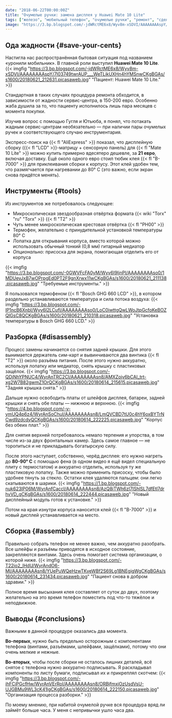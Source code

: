 ```yaml
---
date: "2018-06-22T00:00:00Z"
title: "Очумелые ручки: замена дисплея у Huawei Mate 10 Lite"
tags: ["железо", "мобильный телефон", "очумелые ручки", "ремонт", "сделай сам"]
image: "https://3.bp.blogspot.com/-jdWRctME6x8/Wyv8m-xSDVI/AAAAAAAAspY/7l03749twrAUP___WeTLikUXHn4hYMSnwCKgBGAs/s1600/20180621_212631.picasaweb.jpg"
---
```


## Ода жадности {#save-your-cents}

Настигла нас распространённая бытовая ситуация под названием «уронили мобильник». В главной роли выступил **Huawei Mate 10 Lite**.
{{< imgfig "https://3.bp.blogspot.com/-jdWRctME6x8/Wyv8m-xSDVI/AAAAAAAAspY/7l03749twrAUP___WeTLikUXHn4hYMSnwCKgBGAs/s1600/20180621_212631.picasaweb.jpg" "Пациент: Huawei Mate 10 Lite." >}}

Стандартная в таких случаях процедура ремонта обходится, в зависимости от жадности сервис-центра, в 150-200 евро. Особенно жаба душила за то, что пациенту исполнилось лишь пара месяцев с момента покупки.

<!--more-->

Изучив вопрос с помощью Гугля и Ютьюба, я понял, что потакать жадным сервис-центрам необязательно — при наличии пары очумелых ручек и соответствующего случаю инструментария.

Экспресс-поиск на {{< fl "AliExpress" >}} показал, что дисплейную сборку ({{< fl "LCD" >}}-матрицу + сенсорную панель) для {{< fl "Mate 10 Lite" >}} можно купить примерно вдесятеро дешевле, за **21 евро**, включая доставку. Ещё около одного евро стоил тюбик клея {{< fl "B-7000" >}} для приклеивания сборки к корпусу. Этот клей удобен тем, что размягчается при нагревании до 80° C (это важно, если экран снова придётся менять).

## Инструменты {#tools}

Из инструментов же потребовалось следующее:

* Микроскопическая звездообразная отвёртка формата {{< wiki "Torx" "ru" "Torx" >}} {{< fl "T2" >}}
* Чуть менее микроскопическая крестовая отвёртка {{< fl "PH00" >}}
* Термофен, желательно с принудительной установкой температуры 80° C
* Лопатка для открывания корпуса, вместо которой можно использовать обычный тонкий (0,8 мм) гитарный медиатор
* *Опционально:* присоска для экрана, помогающая отделить его от корпуса

{{< imgfig "https://3.bp.blogspot.com/-0GWVFcFA0yM/Wyv6I9ljnPI/AAAAAAAAso0/1MDUevJxB7wOPrpgEd0PT2F9gnXrwx11wCKgBGAs/s1600/20180621_211138.picasaweb.jpg" "Требуемые инструменты." >}}

Я пользовался термофеном {{< fl "Bosch GHG 660 LCD" >}}, в котором раздельно устанавливаются температура и сила потока воздуха:
{{< imgfig "https://3.bp.blogspot.com/-lP1ncB6XnbI/Wyv6I2LCufI/AAAAAAAAso0/LoC0iwttgQwLWoJtpGcfoKeBOZQlGsC8QCKgBGAs/s1600/20180621_210318.picasaweb.jpg" "Установка температуры в Bosch GHG 660 LCD." >}}

## Разборка {#disassembly}

Процесс замены начинается со снятия задней крышки. Для этого вынимается держатель сим-карт и вывинчиваются два винтика {{< fl "T2" >}} около разъёма питания. После этого нужно аккуратно, используя лопатку или медиатор, снять крышку с пластиковых защёлок.
{{< imgfig "https://3.bp.blogspot.com/-QDjNhYPNUC4/WyrAnTRC2CI/AAAAAAAAsn8/AMXZojv6bCAI_trt-xg2W7B82gwmZ1OrQCKgBGAs/s1600/20180614_215615.picasaweb.jpg" "Задняя крышка снята." >}}

Дальше нужно освободить платы от шлейфов дисплея, батареи, задней крышки и снять обе платы — нижнюю и верхнюю.
{{< imgfig "https://4.bp.blogspot.com/-y-ymUQ4p6z4/WyrAnSoChuI/AAAAAAAAsn8/LmQVCBD7tU0c4hY6oxBYTrNCwd9zdcdyQCKgBGAs/s1600/20180614_222225.picasaweb.jpg" "Корпус без обеих плат." >}}

Для снятия верхней потребовалось немало терпения и упорства, в том числе из-за двух фронтальных камер. Здесь самое главное — не торопиться и не прикладывать богатырскую силу.

После этого наступает, собственно, черёд дисплея: его нужно нагреть до **80-90° C** с помощью фена (в одном видео я ещё видел специальную плиту с термостатом) и аккуратно отделить, используя ту же пластиковую лопатку. Также можно применить присоску, чтобы было удобнее тянуть за стекло. Остатки клея удаляются пальцем: они легко скатываются в шарики.
{{< imgfig "https://1.bp.blogspot.com/-nuk623IP06M/WyrAnfCaccI/AAAAAAAAsn8/AzQ8iTWh6zI7IShlSL7dfEtl7drhvVD_gCKgBGAs/s1600/20180614_222444.picasaweb.jpg" "Новый дисплейный модуль готов к установке." >}}

Потом на края изнутри корпуса наносится клей {{< fl "B-7000" >}} и новый дисплей устанавливается на место.

## Сборка {#assembly}

Правильно собрать телефон не менее важно, чем аккуратно разобрать. Все шлейфы и разъёмы приводятся в исходное состояние, закрепляются винтами. Здесь очень помогает система организации, о которой ниже.
{{< imgfig "https://3.bp.blogspot.com/-T22io2_lHdU/WyrAndO6-MI/AAAAAAAAsn8/YUePuWQeHzwTKveWBf2S69Lg1BNEgigWgCKgBGAs/s1600/20180614_231434.picasaweb.jpg" "Пациент снова в добром здравии." >}}

Полное время высыхания клея составляет от суток до двух, поэтому желательно на это время телефон поместить под что-то тяжёлое и неподвижное.

## Выводы {#conclusions}

Важными в данной процедуре оказались два момента.

**Во-первых**, нужно быть предельно осторожным с компонентами телефона (винтами, разъёмами, шлейфами, защёлками), потому что они очень мелкие и нежные.

**Во-вторых**, чтобы после сборки не осталось лишних деталей, всё снятое с телефона нужно аккуратно подписывать. Я раскладывал компоненты по листу бумаги, подписывал их и прикреплял скотчем:
{{< imgfig "https://3.bp.blogspot.com/-ihFCiPGcfHw/WyrAnVErRoI/AAAAAAAAsn8/ORBjfmxjOzUsdVsU-UJGBMu9WL3cK41lgCKgBGAs/s1600/20180614_222150.picasaweb.jpg" "Организация процесса разборки." >}}

По моему мнению, при набитой очумелой ручке вся процедура вряд ли займёт больше часа. У меня с непривычки ушло часа два.
